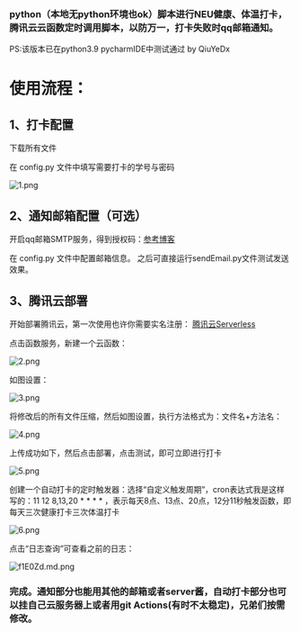 ### python（本地无python环境也ok）脚本进行NEU健康、体温打卡，腾讯云云函数定时调用脚本，以防万一，打卡失败时qq邮箱通知。
PS:该版本已在python3.9 pycharmIDE中测试通过 by QiuYeDx

# 使用流程：

## 1、打卡配置
下载所有文件

在 config.py 文件中填写需要打卡的学号与密码

![1.png](https://z3.ax1x.com/2021/08/08/f1pyTK.png)
## 2、通知邮箱配置（可选）
开启qq邮箱SMTP服务，得到授权码：[参考博客](https://www.cnblogs.com/Alear/p/11594932.html)

在 config.py 文件中配置邮箱信息。
之后可直接运行sendEmail.py文件测试发送效果。

## 3、腾讯云部署
开始部署腾讯云，第一次使用也许你需要实名注册：
[腾讯云Serverless](https://console.cloud.tencent.com/scf/index)


点击函数服务，新建一个云函数：

![2.png](https://z3.ax1x.com/2021/08/08/f1CFVP.md.png)


如图设置：

![3.png](https://z3.ax1x.com/2021/08/08/f1CxoV.md.png)


将修改后的所有文件压缩，然后如图设置，执行方法格式为：文件名+方法名：

![4.png](https://z3.ax1x.com/2021/08/08/f1PyT0.md.png)


上传成功如下，然后点击部署，点击测试，即可立即进行打卡

![5.png](https://z3.ax1x.com/2021/08/08/f1iWUP.md.png)


创建一个自动打卡的定时触发器：选择“自定义触发周期”，cron表达式我是这样写的：11 12 8,13,20 * * * * ，表示每天8点、13点、20点，12分11秒触发函数，即每天三次健康打卡三次体温打卡

![6.png](https://z3.ax1x.com/2021/08/08/f1kiQg.png)


点击“日志查询”可查看之前的日志：

![f1E0Zd.md.png](https://z3.ax1x.com/2021/08/08/f1E0Zd.md.png)

### 完成。通知部分也能用其他的邮箱或者server酱，自动打卡部分也可以挂自己云服务器上或者用git Actions(有时不太稳定)，兄弟们按需修改。
